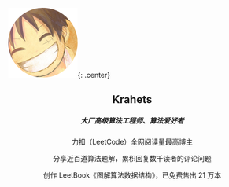 ![profile](about_me.assets/profile.png){: .center}

<h2 align="center"> Krahets </h2>
<h5 align="center"> 大厂高级算法工程师、算法爱好者 </h5>
<p align="center"> 力扣（LeetCode）全网阅读量最高博主 </p>
<p align="center"> 分享近百道算法题解，累积回复数千读者的评论问题 </p>
<p align="center"> 创作 LeetBook《图解算法数据结构》，已免费售出 21 万本 </p>

